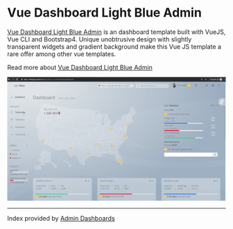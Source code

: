 # Vue Dashboard Light Blue Admin

[Vue Dashboard Light Blue Admin](https://admin-dashboards.com/vue-dashboard-light-blue-admin-flatlogic) is an dashboard template built with VueJS, Vue CLI and Bootstrap4. Unique unobtrusive design with slightly transparent widgets and gradient background make this Vue JS template a rare offer among other vue templates.

Read more about [Vue Dashboard Light Blue Admin](https://admin-dashboards.com/vue-dashboard-light-blue-admin-flatlogic)

![Vue Dashboard Light Blue Admin - Gif animated Intro.](https://github.com/app-generator/static/blob/master/admin-dashboards/vue-dashboard-light-blue-admin-intro.gif?raw=true)

---
Index provided by [Admin Dashboards](https://admin-dashboards.com)
